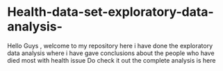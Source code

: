 # Health-data-set-exploratory-data-analysis-
Hello Guys , welcome to my repository here i have done the exploratory data analysis where i have gave conclusions about the people who have died most with health issue 
Do check it out the complete analysis is here 
